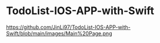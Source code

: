 # TodoList-IOS-APP-with-Swift

https://github.com/JinLi97/TodoList-IOS-APP-with-Swift/blob/main/images/Main%20Page.png
